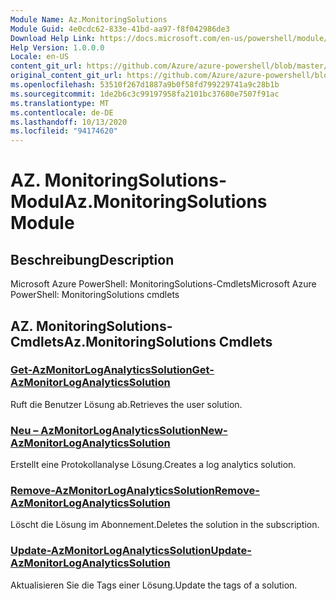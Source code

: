 ```yaml
---
Module Name: Az.MonitoringSolutions
Module Guid: 4e0cdc62-833e-41bd-aa97-f8f042986de3
Download Help Link: https://docs.microsoft.com/en-us/powershell/module/az.monitoringsolutions
Help Version: 1.0.0.0
Locale: en-US
content_git_url: https://github.com/Azure/azure-powershell/blob/master/src/MonitoringSolutions/help/Az.MonitoringSolutions.md
original_content_git_url: https://github.com/Azure/azure-powershell/blob/master/src/MonitoringSolutions/help/Az.MonitoringSolutions.md
ms.openlocfilehash: 53510f267d1887a9b0f58fd799229741a9c28b1b
ms.sourcegitcommit: 1de2b6c3c99197958fa2101bc37680e7507f91ac
ms.translationtype: MT
ms.contentlocale: de-DE
ms.lasthandoff: 10/13/2020
ms.locfileid: "94174620"
---
```

# <span data-ttu-id="9f1ca-101">AZ. MonitoringSolutions-Modul</span><span class="sxs-lookup"><span data-stu-id="9f1ca-101">Az.MonitoringSolutions Module</span></span>
## <span data-ttu-id="9f1ca-102">Beschreibung</span><span class="sxs-lookup"><span data-stu-id="9f1ca-102">Description</span></span>
<span data-ttu-id="9f1ca-103">Microsoft Azure PowerShell: MonitoringSolutions-Cmdlets</span><span class="sxs-lookup"><span data-stu-id="9f1ca-103">Microsoft Azure PowerShell: MonitoringSolutions cmdlets</span></span>

## <span data-ttu-id="9f1ca-104">AZ. MonitoringSolutions-Cmdlets</span><span class="sxs-lookup"><span data-stu-id="9f1ca-104">Az.MonitoringSolutions Cmdlets</span></span>
### [<span data-ttu-id="9f1ca-105">Get-AzMonitorLogAnalyticsSolution</span><span class="sxs-lookup"><span data-stu-id="9f1ca-105">Get-AzMonitorLogAnalyticsSolution</span></span>](Get-AzMonitorLogAnalyticsSolution.md)
<span data-ttu-id="9f1ca-106">Ruft die Benutzer Lösung ab.</span><span class="sxs-lookup"><span data-stu-id="9f1ca-106">Retrieves the user solution.</span></span>

### [<span data-ttu-id="9f1ca-107">Neu – AzMonitorLogAnalyticsSolution</span><span class="sxs-lookup"><span data-stu-id="9f1ca-107">New-AzMonitorLogAnalyticsSolution</span></span>](New-AzMonitorLogAnalyticsSolution.md)
<span data-ttu-id="9f1ca-108">Erstellt eine Protokollanalyse Lösung.</span><span class="sxs-lookup"><span data-stu-id="9f1ca-108">Creates a log analytics solution.</span></span>

### [<span data-ttu-id="9f1ca-109">Remove-AzMonitorLogAnalyticsSolution</span><span class="sxs-lookup"><span data-stu-id="9f1ca-109">Remove-AzMonitorLogAnalyticsSolution</span></span>](Remove-AzMonitorLogAnalyticsSolution.md)
<span data-ttu-id="9f1ca-110">Löscht die Lösung im Abonnement.</span><span class="sxs-lookup"><span data-stu-id="9f1ca-110">Deletes the solution in the subscription.</span></span>

### [<span data-ttu-id="9f1ca-111">Update-AzMonitorLogAnalyticsSolution</span><span class="sxs-lookup"><span data-stu-id="9f1ca-111">Update-AzMonitorLogAnalyticsSolution</span></span>](Update-AzMonitorLogAnalyticsSolution.md)
<span data-ttu-id="9f1ca-112">Aktualisieren Sie die Tags einer Lösung.</span><span class="sxs-lookup"><span data-stu-id="9f1ca-112">Update the tags of a solution.</span></span>

